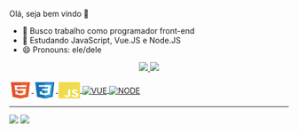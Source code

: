  Olá, seja bem vindo 👋

- 🔭 Busco trabalho como programador front-end
- 🌱 Estudando JavaScript, Vue.JS e Node.JS
- 😄 Pronouns: ele/dele 

<div align="center">
  <a href="https://github.com/iversonferreiras">
  <img height="160em" src="https://github-readme-stats.vercel.app/api?username=iversonferreiras&show_icons=true&theme=dracula&include_all_commits=true&count_private=true"/>
  <img height="160em" src="https://github-readme-stats.vercel.app/api/top-langs/?username=iversonferreiras&layout=compact&langs_count=7&theme=dracula"/>
</div>
  
  <div style="display: inline_block"><br>
    <img align="center" alt="HTML" height="30" width="40" src="https://raw.githubusercontent.com/devicons/devicon/master/icons/html5/html5-original.svg">
    <img align="center" alt="CSS" height="30" width="40" src="https://raw.githubusercontent.com/devicons/devicon/master/icons/css3/css3-original.svg">
    <img align="center" alt="JS" height="30" width="40" src="https://raw.githubusercontent.com/devicons/devicon/master/icons/javascript/javascript-plain.svg">
    <img align="center" alt="VUE" height="30" width="40" src="https://cdn.jsdelivr.net/gh/devicons/devicon/icons/vuejs/vuejs-original.svg">
    <img align="center" alt="NODE" height="30" width="40" src="https://cdn.jsdelivr.net/gh/devicons/devicon/icons/nodejs/nodejs-original.svg" />    
     <!--<img align="right" alt="iverson-gif" height="150" style="border-radius:50px;"    src="https://discord.com/channels/931218201017212998/931601631542407270/931601730041413682">-->
  </div>
  
  <hr>
  
  <div>
    <a href="mailto:diasiverson7@gmail.com"><img src="https://img.shields.io/badge/Gmail-D14836?style=for-the-badge&logo=gmail&logoColor=white"></a>
    <a href="https://www.linkedin.com/in/iversonferreiras/"><img src="https://img.shields.io/badge/LinkedIn-0077B5?style=for-the-badge&logo=linkedin&logoColor=white"></a>
  </div>
